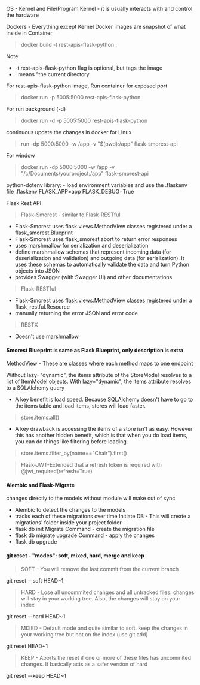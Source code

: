OS - Kernel and File/Program
    Kernel - it is usually interacts with and control the hardware

Dockers - Everything except Kernel
Docker images are snapshot of what inside in Container
> docker build -t rest-apis-flask-python .

Note: 
* -t rest-apis-flask-python flag is optional, but tags the image
* . means "the current directory

For rest-apis-flask-python image, Run container for exposed port
> docker run -p 5005:5000 rest-apis-flask-python

For run background (-d)
> docker run -d -p 5005:5000 rest-apis-flask-python

continuous update the changes in docker 
for Linux
> run -dp 5000:5000 -w /app -v "$(pwd):/app" flask-smorest-api

For window
> docker run -dp 5000:5000 -w /app -v "/c/Documents/yourproject:/app" flask-smorest-api

python-dotenv library: - load environment variables and use the .flaskenv file
.flaskenv
FLASK_APP=app
FLASK_DEBUG=True

Flask Rest API
> Flask-Smorest - similar to Flask-RESTful 

* Flask-Smorest uses flask.views.MethodView classes registered under a flask_smorest.Blueprint
* Flask-Smorest uses flask_smorest.abort to return error responses
* uses marshmallow for serialization and deserialization
* define marshmallow schemas that represent incoming data (for deserialization and validation) and outgoing data (for serialization). It uses these schemas to automatically validate the data and turn Python objects into JSON
* provides Swagger (with Swagger UI) and other documentations
> Flask-RESTful -

* Flask-Smorest uses flask.views.MethodView classes registered under a flask_restful.Resource
* manually returning the error JSON and error code
> RESTX -

* Doesn't use marshmallow

#### Smorest Blueprint is same as Flask Blueprint, only description is extra
MethodView - These are classes where each method maps to one endpoint

Without lazy="dynamic", the items attribute of the StoreModel resolves to a list of ItemModel objects.
With lazy="dynamic", the items attribute resolves to a SQLAlchemy query

* A key benefit is load speed. Because SQLAlchemy doesn't have to go to the items table and load items, stores will load faster.
> store.items.all()

* A key drawback is accessing the items of a store isn't as easy. 
However this has another hidden benefit, which is that when you do load items, you can do things like filtering before loading.
> store.items.filter_by(name=="Chair").first()

>  Flask-JWT-Extended that a refresh token is required with @jwt_required(refresh=True)

#### Alembic and Flask-Migrate
changes directly to the models without module will make out of sync
* Alembic to detect the changes to the models
* tracks each of these migrations over time
Initiate DB - This will create a migrations' folder inside your project folder
* flask db init
Migrate Command - create the migration file
* flask db migrate
upgrade Command - apply the changes
* flask db upgrade

#### git reset - "modes": soft, mixed, hard, merge and keep
> SOFT - You will remove the last commit from the current branch

git reset --soft HEAD~1
> HARD - Lose all uncommited changes and all untracked files. changes will stay in your working tree. Also, the changes will stay on your index

git reset --hard HEAD~1
> MIXED - Default mode and quite similar to soft. keep the changes in your working tree but not on the index (use git add)

git reset HEAD~1
> KEEP - Aborts the reset if one or more of these files has uncommited changes. It basically acts as a safer version of hard

git reset --keep HEAD~1
